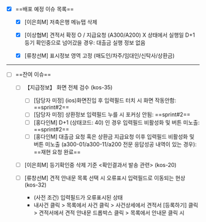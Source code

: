 - [x] ==배포 예정 이슈 목록==
	- [x] [이은희M] 저축은행 메뉴탭 삭제
	- [x] [이상협M] 견적서 확정 O / 지급요청 (A300/A200) X 상태에서 실행일 D+1 등기 확인중으로 넘어갔을 경우: 대출금 실행 정보 없음
	- [x] [류창선M] 표시정보 영역 고정 (매도인/차주/임대인/신탁사/상환금)



* * *



- [ ] ==잔여 이슈==
	- [ ] 【지급정보】 화면 전체 검수 (kos-35)
		- [ ] [담당자 미정] (ios)화면진입 후 입력필드 터치 시 화면 작동안함: ==sprint#2==
		- [ ] [담당자 미정] 상환정보 입력필드 누를 시 포커싱 안됨: ==sprint#2==
		- [ ] [홍다인M] D+1 (상태코드: 40) 인 경우 입력필드 비활성화 및 버튼 미노출: ==sprint#2==
		- [ ] [홍다인M] 대출금 요청 혹은 상환금 지급요청 이후 입력필드 비활성화 및 버튼 미노출 (a300-01/a300-11/a200 전문 응답성공 내역이 있는 경우): ==재현 요청 완료==
		
	- [ ] [이은희M] 등기확인중 삭제 기준 <확인결과서 발송 관련> (kos-20)

	- [ ] [류창선M] 견적 안내문 목록 선택 시 오류표시 입력필드로 이동되는 현상 (kos-32)
		- (사전 조건) 입력필드가 오류표시된 상태
		- 내사건 클릭 > 목록에서 사건 클릭 > 사건상세에서 견적서 [등록하기] 클릭 > 견적서에서 견적 안내문 드롭박스 클릭 > 목록에서 안내문 클릭 시


